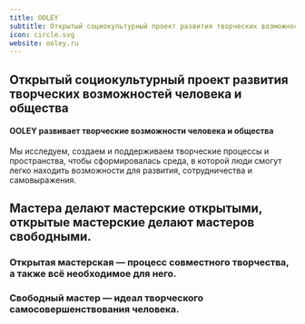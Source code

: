 ```yaml
---
title: OOLEY
subtitle: Открытый социокультурный проект развития творческих возможностей человека и общества
icon: circle.svg
website: ooley.ru
---
```


## Открытый социокультурный проект развития творческих возможностей человека и общества

#### OOLEY развивает творческие возможности человека и общества

Мы исследуем, создаем и поддерживаем творческие процессы и пространства, чтобы сформировалась среда, в которой люди смогут легко находить возможности для развития, сотрудничества и самовыражения.

## Мастера делают мастерские открытыми, открытые мастерские делают мастеров свободными.

### Открытая мастерская — процесс совместного творчества, а также всё необходимое для него.

### Свободный мастер — идеал творческого самосовершенствования человека.
